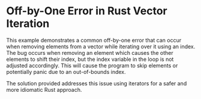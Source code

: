 # Off-by-One Error in Rust Vector Iteration
This example demonstrates a common off-by-one error that can occur when removing elements from a vector while iterating over it using an index. The bug occurs when removing an element which causes the other elements to shift their index, but the index variable in the loop is not adjusted accordingly. This will cause the program to skip elements or potentially panic due to an out-of-bounds index.

The solution provided addresses this issue using iterators for a safer and more idiomatic Rust approach.
